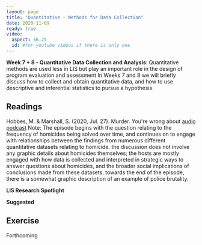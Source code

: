 ```yaml
---
layout: page
title: "Quantitative - Methods for Data Collection"
date: 2020-11-09
ready: true
video:
  aspect: 56.25
  id: #for youtube videos if there is only one
---
```


**Week 7 + 8 - Quantitative Data Collection and Analysis**: Quantitative methods are used less in LIS but play an important role in the design of program evaluation and assessment In Weeks 7 and 8 we will briefly discuss how to collect and obtain quantitative data, and how to use descriptive and inferential statistics to pursue a hypothesis.

## Readings

Hobbes, M. & Marshall, S. (2020, Jul. 27). Murder. You're wrong about [audio podcast](https://www.buzzsprout.com/1112270/4721657-murder?play=true) Note: The episode begins with the question relating to the frequency of homicides being solved over time, and continues on to engage with relationships between the findings from numerous different quantitative datasets relating to homicide. the discussion does not involve any graphic details about homicides themselves; the hosts are mostly engaged with how data is collected and interpreted in strategic ways to answer questions about homicides, and the broader social implications of conclusions made from these datasets. towards the end of the episode, there is a somewhat graphic description of an example of police brutality.

**LIS Research Spotlight**


**Suggested**


## Exercise
Forthcoming
